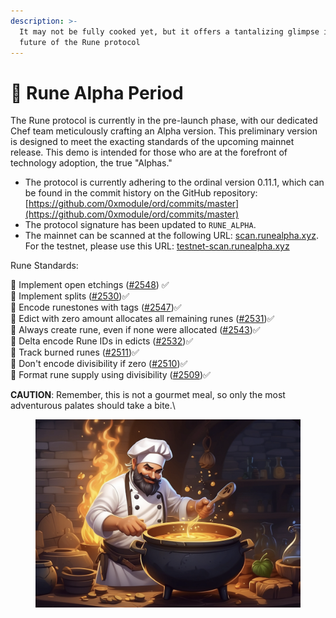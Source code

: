 ```yaml
---
description: >-
  It may not be fully cooked yet, but it offers a tantalizing glimpse into the
  future of the Rune protocol
---
```


# 🏹 Rune Alpha Period

The Rune protocol is currently in the pre-launch phase, with our dedicated Chef team meticulously crafting an Alpha version. This preliminary version is designed to meet the exacting standards of the upcoming mainnet release. This demo is intended for those who are at the forefront of technology adoption, the true "Alphas."

* The protocol is currently adhering to the ordinal version 0.11.1, which can be found in the commit history on the GitHub repository: [https://github.com/0xmodule/ord/commits/master](https://github.com/0xmodule/ord/commits/master)
* The protocol signature has been updated to `RUNE_ALPHA`.
* The mainnet can be scanned at the following URL: [scan.runealpha.xyz](https://scan.runealpha.xyz/). For the testnet, please use this URL: [testnet-scan.runealpha.xyz](https://testnet-scan.runealpha.xyz/)

Rune Standards:

💠 Implement open etchings ([#2548](https://github.com/ordinals/ord/pull/2548)) ✅\
💠 Implement splits ([#2530](https://github.com/ordinals/ord/pull/2530))✅\
💠 Encode runestones with tags ([#2547](https://github.com/ordinals/ord/pull/2547))✅\
💠 Edict with zero amount allocates all remaining runes ([#2531](https://github.com/ordinals/ord/pull/2531))✅\
💠 Always create rune, even if none were allocated ([#2543](https://github.com/ordinals/ord/pull/2543))✅\
💠 Delta encode Rune IDs in edicts ([#2532](https://github.com/ordinals/ord/pull/2532))✅\
💠 Track burned runes ([#2511](https://github.com/ordinals/ord/pull/2511))✅\
💠 Don't encode divisibility if zero ([#2510](https://github.com/ordinals/ord/pull/2510))✅\
💠 Format rune supply using divisibility ([#2509](https://github.com/ordinals/ord/pull/2509))✅

**CAUTION**: Remember, this is not a gourmet meal, so only the most adventurous palates should take a bite.\


<figure><img src=".gitbook/assets/image (26).png" alt=""><figcaption></figcaption></figure>
